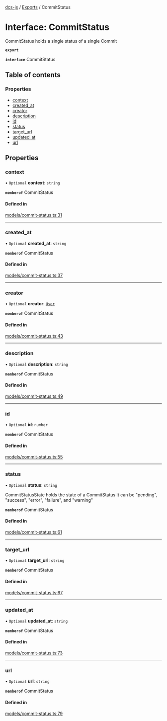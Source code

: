 [dcs-js](../README.md) / [Exports](../modules.md) / CommitStatus

# Interface: CommitStatus

CommitStatus holds a single status of a single Commit

**`export`**

**`interface`** CommitStatus

## Table of contents

### Properties

- [context](CommitStatus.md#context)
- [created\_at](CommitStatus.md#created_at)
- [creator](CommitStatus.md#creator)
- [description](CommitStatus.md#description)
- [id](CommitStatus.md#id)
- [status](CommitStatus.md#status)
- [target\_url](CommitStatus.md#target_url)
- [updated\_at](CommitStatus.md#updated_at)
- [url](CommitStatus.md#url)

## Properties

### <a id="context" name="context"></a> context

• `Optional` **context**: `string`

**`memberof`** CommitStatus

#### Defined in

[models/commit-status.ts:31](https://github.com/unfoldingWord/dcs-js/blob/09d5a5e/models/commit-status.ts#L31)

___

### <a id="created_at" name="created_at"></a> created\_at

• `Optional` **created\_at**: `string`

**`memberof`** CommitStatus

#### Defined in

[models/commit-status.ts:37](https://github.com/unfoldingWord/dcs-js/blob/09d5a5e/models/commit-status.ts#L37)

___

### <a id="creator" name="creator"></a> creator

• `Optional` **creator**: [`User`](User.md)

**`memberof`** CommitStatus

#### Defined in

[models/commit-status.ts:43](https://github.com/unfoldingWord/dcs-js/blob/09d5a5e/models/commit-status.ts#L43)

___

### <a id="description" name="description"></a> description

• `Optional` **description**: `string`

**`memberof`** CommitStatus

#### Defined in

[models/commit-status.ts:49](https://github.com/unfoldingWord/dcs-js/blob/09d5a5e/models/commit-status.ts#L49)

___

### <a id="id" name="id"></a> id

• `Optional` **id**: `number`

**`memberof`** CommitStatus

#### Defined in

[models/commit-status.ts:55](https://github.com/unfoldingWord/dcs-js/blob/09d5a5e/models/commit-status.ts#L55)

___

### <a id="status" name="status"></a> status

• `Optional` **status**: `string`

CommitStatusState holds the state of a CommitStatus It can be \"pending\", \"success\", \"error\", \"failure\", and \"warning\"

**`memberof`** CommitStatus

#### Defined in

[models/commit-status.ts:61](https://github.com/unfoldingWord/dcs-js/blob/09d5a5e/models/commit-status.ts#L61)

___

### <a id="target_url" name="target_url"></a> target\_url

• `Optional` **target\_url**: `string`

**`memberof`** CommitStatus

#### Defined in

[models/commit-status.ts:67](https://github.com/unfoldingWord/dcs-js/blob/09d5a5e/models/commit-status.ts#L67)

___

### <a id="updated_at" name="updated_at"></a> updated\_at

• `Optional` **updated\_at**: `string`

**`memberof`** CommitStatus

#### Defined in

[models/commit-status.ts:73](https://github.com/unfoldingWord/dcs-js/blob/09d5a5e/models/commit-status.ts#L73)

___

### <a id="url" name="url"></a> url

• `Optional` **url**: `string`

**`memberof`** CommitStatus

#### Defined in

[models/commit-status.ts:79](https://github.com/unfoldingWord/dcs-js/blob/09d5a5e/models/commit-status.ts#L79)
